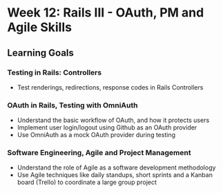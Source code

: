 # Week 12: Rails III - OAuth, PM and Agile Skills
## Learning Goals

### Testing in Rails: Controllers
- Test renderings, redirections, response codes in Rails Controllers

### OAuth in Rails, Testing with OmniAuth
- Understand the basic workflow of OAuth, and how it protects users
- Implement user login/logout using Github as an OAuth provider
- Use OmniAuth as a mock OAuth provider during testing

### Software Engineering, Agile and Project Management
- Understand the role of Agile as a software development methodology
- Use Agile techniques like daily standups, short sprints and a Kanban board (Trello) to coordinate a large group project
